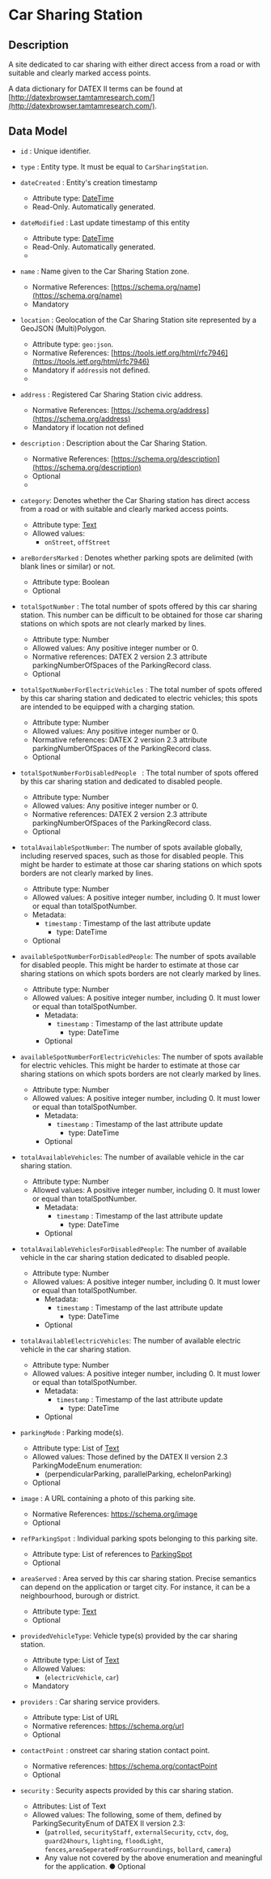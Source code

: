 # Car Sharing Station

## Description

A site dedicated to car sharing with either direct access from a road or with suitable and clearly marked access points.

A data dictionary for
DATEX II terms can be found at [http://datexbrowser.tamtamresearch.com/](http://datexbrowser.tamtamresearch.com/).


## Data Model

+ `id` : Unique identifier. 

+ `type` : Entity type. It must be equal to `CarSharingStation`.

+ `dateCreated` : Entity's creation timestamp
    + Attribute type: [DateTime](https://schema.org/DateTime)
    + Read-Only. Automatically generated.

+ `dateModified` : Last update timestamp of this entity
    + Attribute type: [DateTime](https://schema.org/DateTime)
    + Read-Only. Automatically generated.
    + 
+ `name` : Name given to the Car Sharing Station zone.
    + Normative References: [https://schema.org/name](https://schema.org/name)
    + Mandatory
+ `location` : Geolocation of the Car Sharing Station site represented by a GeoJSON (Multi)Polygon.
    + Attribute type: `geo:json`.
    + Normative References: [https://tools.ietf.org/html/rfc7946](https://tools.ietf.org/html/rfc7946)
    + Mandatory if `address`is not defined. 
    + 
+ `address` : Registered Car Sharing Station civic address.
    + Normative References: [https://schema.org/address](https://schema.org/address)
    + Mandatory if location not defined
    
+ `description` : Description about the Car Sharing Station. 
    + Normative References: [https://schema.org/description](https://schema.org/description)
    + Optional
    + 
+ `category`: Denotes whether the Car Sharing station has direct access from a road or with suitable and clearly marked access points.
    + Attribute type: [Text](http://schema.org/Text)
    + Allowed values:
       + `onStreet`, `offStreet`
+ `areBordersMarked` : Denotes whether parking spots are delimited (with blank lines or similar) or not.
    +	Attribute type: Boolean
    +	Optional
    
+	`totalSpotNumber` : The total number of spots offered by this car sharing station.     This number can be difficult to be obtained for those car sharing stations on which     spots are not clearly marked by lines.
    +	Attribute type: Number
    +	Allowed values: Any positive integer number or 0.
    +	Normative references: DATEX 2 version 2.3 attribute parkingNumberOfSpaces of the ParkingRecord class.
    + Optional

+	`totalSpotNumberForElectricVehicles` : The total number of spots offered by this car sharing station and dedicated to electric vehicles; this spots are intended to be equipped with a charging station.
    +	Attribute type: Number
    +	Allowed values: Any positive integer number or 0.
    +	Normative references: DATEX 2 version 2.3 attribute parkingNumberOfSpaces of the ParkingRecord class.
    + Optional

+	`totalSpotNumberForDisabledPeople ` : The total number of spots offered by this car sharing station and dedicated to disabled people.
    +	Attribute type: Number
    +	Allowed values: Any positive integer number or 0.
    +	Normative references: DATEX 2 version 2.3 attribute parkingNumberOfSpaces of the ParkingRecord class.
    + Optional
    
+ `totalAvailableSpotNumber`: The number of spots available globally, including reserved spaces, such as those for disabled people. This might be harder to estimate at those car sharing stations on which spots borders are not clearly marked by lines.
    +	Attribute type: Number
    +	Allowed values: A positive integer number, including 0. It must lower or equal than totalSpotNumber.
    +	Metadata:
        +	`timestamp` : Timestamp of the last attribute update
            + type: DateTime
    +	Optional
+ `availableSpotNumberForDisabledPeople`: The number of spots available for disabled people. This might be harder to estimate at those car sharing stations on which spots borders are not clearly marked by lines.
  + Attribute type: Number
  + Allowed values: A positive integer number, including 0. It must lower or equal than totalSpotNumber.
    +	Metadata:
        +	`timestamp` : Timestamp of the last attribute update
            + type: DateTime
    +	Optional
+ `availableSpotNumberForElectricVehicles`: The number of spots available for electric vehicles. This might be harder to estimate at those car sharing stations on which spots borders are not clearly marked by lines.
  + Attribute type: Number
  + Allowed values: A positive integer number, including 0. It must lower or equal than totalSpotNumber.
    +	Metadata:
        +	`timestamp` : Timestamp of the last attribute update
            + type: DateTime
    +	Optional
    
+ `totalAvailableVehicles`: The number of available vehicle in the car sharing station.
  + Attribute type: Number
  + Allowed values: A positive integer number, including 0. It must lower or equal than totalSpotNumber.
    +	Metadata:
        +	`timestamp` : Timestamp of the last attribute update
            + type: DateTime
    +	Optional
    	
+ `totalAvailableVehiclesForDisabledPeople`: The number of available vehicle in the car sharing station dedicated to disabled people.
  + Attribute type: Number
  + Allowed values: A positive integer number, including 0. It must lower or equal than totalSpotNumber.
    +	Metadata:
        +	`timestamp` : Timestamp of the last attribute update
            + type: DateTime
    +	Optional
    	
+ `totalAvailableElectricVehicles`: The number of available electric vehicle in the car sharing station.
  + Attribute type: Number
  + Allowed values: A positive integer number, including 0. It must lower or equal than totalSpotNumber.
    +	Metadata:
        +	`timestamp` : Timestamp of the last attribute update
            + type: DateTime
    +	Optional
+	`parkingMode` : Parking mode(s).
    +	Attribute type: List of [Text](http://schema.org/Text)
    +	Allowed values: Those defined by the DATEX II version 2.3 ParkingModeEnum enumeration:
        +	(perpendicularParking, parallelParking, echelonParking)
    +	Optional

+	`image` : A URL containing a photo of this parking site.
    +	Normative References: https://schema.org/image
    +	Optional

+	`refParkingSpot` : Individual parking spots belonging to this parking site.
    +	Attribute type: List of references to [ParkingSpot](https://fiware-datamodels.readthedocs.io/en/latest/Parking/ParkingSpot/doc/spec/index.html)
    +	Optional
    
+	`areaServed` : Area served by this car sharing station. Precise semantics can depend on the application or target city. For instance, it can be a neighbourhood, burough or district.
    +	Attribute type: [Text](http://schema.org/Text)
    +	Optional

+	`providedVehicleType`:  Vehicle type(s) provided by the car sharing station.
    +	Attribute type: List of [Text](http://schema.org/Text)
    +	Allowed Values:
        + (`electricVehicle`, `car`)
    +	Mandatory
    	
+	`providers` : Car sharing service providers.
    +	Attribute type: List of URL
    +	Normative references: https://schema.org/url
    + Optional

+	`contactPoint` : onstreet car sharing station contact point.
    +	Normative references: https://schema.org/contactPoint
    +	Optional
+ `security` : Security aspects provided by this car sharing station.
    +	Attributes: List of Text
    +	Allowed values: The following, some of them, defined by ParkingSecurityEnum of DATEX II version 2.3:
        +	(`patrolled`, `securityStaff`, `externalSecurity`, `cctv`, `dog`, `guard24hours`, `lighting`, `floodLight`, `fences`,`areaSeperatedFromSurroundings`, `bollard`, `camera`)
        + Any value not covered by the above enumeration and meaningful for the application.
●	Optional
